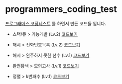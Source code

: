 # programmers_coding_test

[프로그래머스 코딩테스트](https://programmers.co.kr/learn/challenges) 를 하면서 만든 코드들 입니다.

* 스택/큐 > 기능개발 (Lv.2) [코드보기](https://github.com/ironmask431/programmers_coding_test/blob/main/Programmers_coding_test/src/stack_queue/stack_queue_01.java)

* 해시 > 전화번호목록 (Lv.2) [코드보기](https://github.com/ironmask431/programmers_coding_test/blob/main/Programmers_coding_test/src/hash/hash_02.java)

* 해시 > 완주하지 못한 선수 (Lv.1) [코드보기](https://github.com/ironmask431/programmers_coding_test/blob/main/Programmers_coding_test/src/hash/hash_01.java)

* 완전탐색 > 모의고사 (Lv.1) [코드보기](https://github.com/ironmask431/programmers_coding_test/blob/main/Programmers_coding_test/src/allSearch/allSearch_01.java)

* 정렬 > k번째수 (Lv.1) [코드보기](https://github.com/ironmask431/programmers_coding_test/blob/main/Programmers_coding_test/src/sort/sort_01.java)



